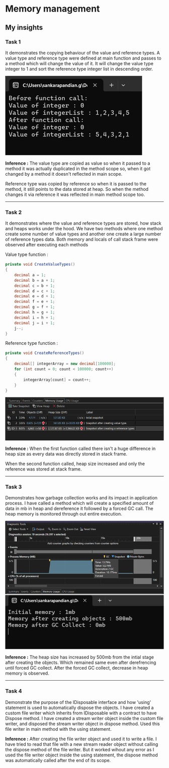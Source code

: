 # Memory management

## My insights

### Task 1

It demonstrates the copying behaviour of the value and reference types. A value type and reference type were defined at main function and passes to a method which will change the value of it. It will change the value type integer to 1 and sort the reference type integer list in descending order.

![task1](ValueAndReferenceTypes/Assets/task-1-screenshot.png)

**Inference :** The value type are copied as value so when it passed to a method it was actually duplicated in the method scope so, when it got changed by a method it doesn't reflected in main scope.

Reference type was copied by reference so when it is passed to the method, it still points to the data stored at heap. So when the method changes it via reference it was reflected in main method scope too.

---

### Task 2

It demonstrates where the value and reference types are stored, how stack and heaps works under the hood. We have two methods where one method create some number of value types and another one create a large number of reference types data. Both memory and locals of call stack frame were observed after executing each methods


Value type function : 

```csharp
private void CreateValueTypes()
{
    decimal a = 1;
    decimal b = a + 1;
    decimal c = b + 1;
    decimal d = c + 1;
    decimal e = d + 1;
    decimal f = e + 1;
    decimal g = f + 1;
    decimal h = g + 1;
    decimal i = h + 1;
    decimal j = i + 1;
    j--;
}
```

Reference type function :

```csharp
private void CreateReferenceTypes()
{
    decimal[] integerArray = new decimal[100000];
    for (int count = 0; count < 100000; count++)      
    {
        integerArray[count] = count++;
    }
}
```

![task2](ValueAndReferenceTypes/Assets/snapshot.png)

**Inference :** When the first function called there isn't a huge difference in heap size as every data was directly stored in stack frame.

When the second function called, heap size increased and only the reference was stored at stack frame.

---

### Task 3

Demonstrates how garbage collection works and its impact in application process. I have called a method which will create a specified amount of data in mb in heap and dereference it followed by a forced GC call. The heap memory is monitored through out entire execution.

![task2](GarbageCollection/Assets/memory-graph.png)
![task2](GarbageCollection/Assets/console-screenshot.png)

**Inference :** The heap size has increased by 500mb from the intial stage after creating the objects. Which remained same even after derefrencing until forced GC collect. After the forced GC collect, decrease in heap memory is observed.

---

### Task 4

Demonstrate the purpose of the IDisposable interface and how 'using' statement is used to automatically dispose the objects. I have created a custom file writer which inherits from IDisposable with a contract to have Dispose method. I have created a stream writer object inside the custom file writer, and disposed the stream writer object in dispose method. Used this file writer in main method with the using statement.

**Inference :** After creating the file writer object and used it to write a file. I have tried to read that file with a new stream reader object without calling the dispose method of the file writer. But it worked wihout any error as I used the file writer object inside the using statement, the dispose method was automatically called after the end of its scope.